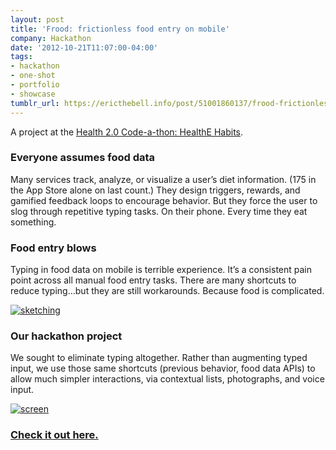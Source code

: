 ```yaml
---
layout: post
title: 'Frood: frictionless food entry on mobile'
company: Hackathon
date: '2012-10-21T11:07:00-04:00'
tags:
- hackathon
- one-shot
- portfolio
- showcase
tumblr_url: https://ericthebell.info/post/51001860137/frood-frictionless-food-entry-on-mobile
---
```

A project at the [Health 2.0 Code-a-thon: HealthE Habits](http://www.health2con.com/devchallenge/health-2-0s-sf-code-a-thon-12/).

### Everyone assumes food data

Many services track, analyze, or visualize a user’s diet information. (175 in the App Store alone on last count.) They design triggers, rewards, and gamified feedback loops to encourage behavior. But they force the user to slog through repetitive typing tasks. On their phone. Every time they eat something.

### Food entry blows

Typing in food data on mobile is terrible experience. It’s a consistent pain point across all manual food entry tasks. There are many shortcuts to reduce typing…but they are still workarounds. Because food is complicated.

[
![sketching](https://64.media.tumblr.com/65182740785039605c6768aa536f83fa/63baf660bfe912d3-bd/s540x810/ecc34eca5987faa56cec6fce9ed7f746bbda6526.jpg)
](http://bit.ly/froodhealth)

### Our hackathon project

We sought to eliminate typing altogether. Rather than augmenting typed input, we use those same shortcuts (previous behavior, food data APIs) to allow much simpler interactions, via contextual lists, photographs, and voice input.

[
![screen](https://64.media.tumblr.com/d78a49f676b6d7b075f58899a425332b/63baf660bfe912d3-4a/s540x810/c4d7f04df47c0714d3ff521634eba841d8575236.png)
](http://bit.ly/froodhealth)

### [Check it out here.](http://bit.ly/froodhealth)
